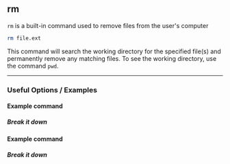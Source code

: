 rm
----

`rm` is a built-in command used to remove files from the user's computer

~~~ bash
rm file.ext
~~~

This command will search the working directory for the specified file(s) and permanently
remove any matching files. To see the working directory, use the command `pwd`.

----

### Useful Options / Examples

#### Example command

##### Break it down

#### Example command

##### Break it down
